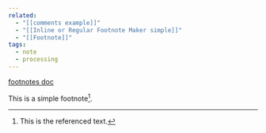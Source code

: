 ```yaml
---
related:
  - "[[comments example]]"
  - "[[Inline or Regular Footnote Maker simple]]"
  - "[[Footnote]]"
tags:
  - note
  - processing
---
```

[footnotes doc](https://help.obsidian.md/Editing+and+formatting/Basic+formatting+syntax#Footnotes)

This is a simple footnote[^1].

[^1]: This is the referenced text.
[^2]: Add 2 spaces at the start of each new line.
  This lets you write footnotes that span multiple lines.
[^note]: Named footnotes still appear as numbers, but can make it easier to identify and link references.
